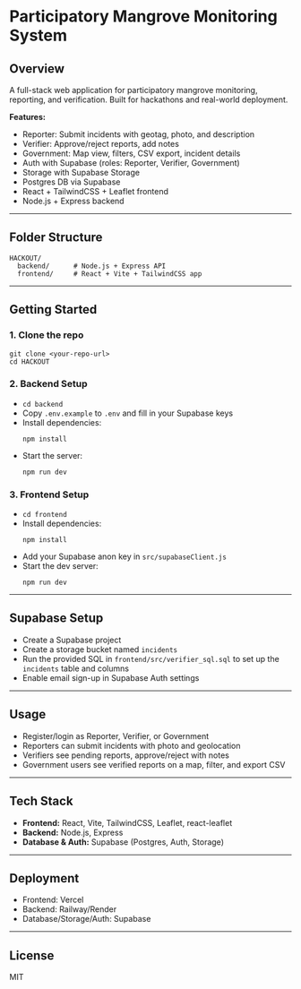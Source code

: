 # Participatory Mangrove Monitoring System

## Overview
A full-stack web application for participatory mangrove monitoring, reporting, and verification. Built for hackathons and real-world deployment.

**Features:**
- Reporter: Submit incidents with geotag, photo, and description
- Verifier: Approve/reject reports, add notes
- Government: Map view, filters, CSV export, incident details
- Auth with Supabase (roles: Reporter, Verifier, Government)
- Storage with Supabase Storage
- Postgres DB via Supabase
- React + TailwindCSS + Leaflet frontend
- Node.js + Express backend

---

## Folder Structure
```
HACKOUT/
  backend/      # Node.js + Express API
  frontend/     # React + Vite + TailwindCSS app
```

---

## Getting Started

### 1. Clone the repo
```
git clone <your-repo-url>
cd HACKOUT
```

### 2. Backend Setup
- `cd backend`
- Copy `.env.example` to `.env` and fill in your Supabase keys
- Install dependencies:
  ```
  npm install
  ```
- Start the server:
  ```
  npm run dev
  ```

### 3. Frontend Setup
- `cd frontend`
- Install dependencies:
  ```
  npm install
  ```
- Add your Supabase anon key in `src/supabaseClient.js`
- Start the dev server:
  ```
  npm run dev
  ```

---

## Supabase Setup
- Create a Supabase project
- Create a storage bucket named `incidents`
- Run the provided SQL in `frontend/src/verifier_sql.sql` to set up the `incidents` table and columns
- Enable email sign-up in Supabase Auth settings

---

## Usage
- Register/login as Reporter, Verifier, or Government
- Reporters can submit incidents with photo and geolocation
- Verifiers see pending reports, approve/reject with notes
- Government users see verified reports on a map, filter, and export CSV

---

## Tech Stack
- **Frontend:** React, Vite, TailwindCSS, Leaflet, react-leaflet
- **Backend:** Node.js, Express
- **Database & Auth:** Supabase (Postgres, Auth, Storage)

---

## Deployment
- Frontend: Vercel
- Backend: Railway/Render
- Database/Storage/Auth: Supabase

---

## License
MIT
